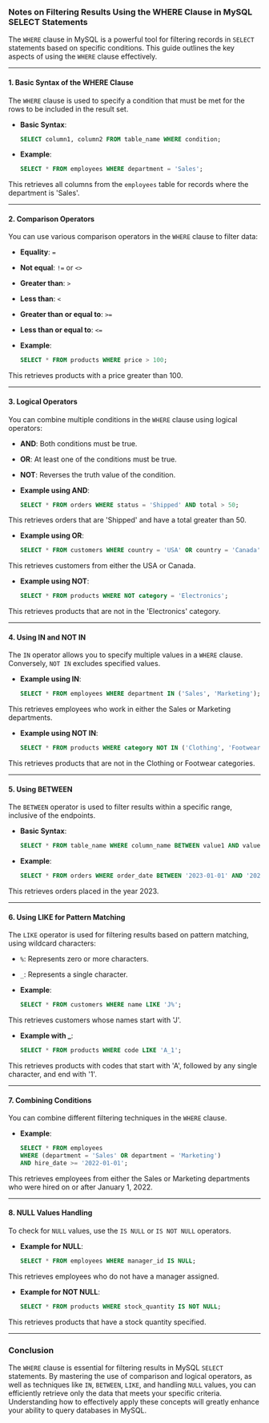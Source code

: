 ### Notes on Filtering Results Using the WHERE Clause in MySQL SELECT Statements

The `WHERE` clause in MySQL is a powerful tool for filtering records in `SELECT` statements based on specific conditions. This guide outlines the key aspects of using the `WHERE` clause effectively.

---

#### 1. **Basic Syntax of the WHERE Clause**

The `WHERE` clause is used to specify a condition that must be met for the rows to be included in the result set.

- **Basic Syntax**:
  ```sql
  SELECT column1, column2 FROM table_name WHERE condition;
  ```

- **Example**:
  ```sql
  SELECT * FROM employees WHERE department = 'Sales';
  ```

This retrieves all columns from the `employees` table for records where the department is 'Sales'.

---

#### 2. **Comparison Operators**

You can use various comparison operators in the `WHERE` clause to filter data:

- **Equality**: `=`
- **Not equal**: `!=` or `<>`
- **Greater than**: `>`
- **Less than**: `<`
- **Greater than or equal to**: `>=`
- **Less than or equal to**: `<=`

- **Example**:
  ```sql
  SELECT * FROM products WHERE price > 100;
  ```

This retrieves products with a price greater than 100.

---

#### 3. **Logical Operators**

You can combine multiple conditions in the `WHERE` clause using logical operators:

- **AND**: Both conditions must be true.
- **OR**: At least one of the conditions must be true.
- **NOT**: Reverses the truth value of the condition.

- **Example using AND**:
  ```sql
  SELECT * FROM orders WHERE status = 'Shipped' AND total > 50;
  ```

This retrieves orders that are 'Shipped' and have a total greater than 50.

- **Example using OR**:
  ```sql
  SELECT * FROM customers WHERE country = 'USA' OR country = 'Canada';
  ```

This retrieves customers from either the USA or Canada.

- **Example using NOT**:
  ```sql
  SELECT * FROM products WHERE NOT category = 'Electronics';
  ```

This retrieves products that are not in the 'Electronics' category.

---

#### 4. **Using IN and NOT IN**

The `IN` operator allows you to specify multiple values in a `WHERE` clause. Conversely, `NOT IN` excludes specified values.

- **Example using IN**:
  ```sql
  SELECT * FROM employees WHERE department IN ('Sales', 'Marketing');
  ```

This retrieves employees who work in either the Sales or Marketing departments.

- **Example using NOT IN**:
  ```sql
  SELECT * FROM products WHERE category NOT IN ('Clothing', 'Footwear');
  ```

This retrieves products that are not in the Clothing or Footwear categories.

---

#### 5. **Using BETWEEN**

The `BETWEEN` operator is used to filter results within a specific range, inclusive of the endpoints.

- **Basic Syntax**:
  ```sql
  SELECT * FROM table_name WHERE column_name BETWEEN value1 AND value2;
  ```

- **Example**:
  ```sql
  SELECT * FROM orders WHERE order_date BETWEEN '2023-01-01' AND '2023-12-31';
  ```

This retrieves orders placed in the year 2023.

---

#### 6. **Using LIKE for Pattern Matching**

The `LIKE` operator is used for filtering results based on pattern matching, using wildcard characters:

- `%`: Represents zero or more characters.
- `_`: Represents a single character.

- **Example**:
  ```sql
  SELECT * FROM customers WHERE name LIKE 'J%';
  ```

This retrieves customers whose names start with 'J'.

- **Example with _**:
  ```sql
  SELECT * FROM products WHERE code LIKE 'A_1';
  ```

This retrieves products with codes that start with 'A', followed by any single character, and end with '1'.

---

#### 7. **Combining Conditions**

You can combine different filtering techniques in the `WHERE` clause.

- **Example**:
  ```sql
  SELECT * FROM employees 
  WHERE (department = 'Sales' OR department = 'Marketing') 
  AND hire_date >= '2022-01-01';
  ```

This retrieves employees from either the Sales or Marketing departments who were hired on or after January 1, 2022.

---

#### 8. **NULL Values Handling**

To check for `NULL` values, use the `IS NULL` or `IS NOT NULL` operators.

- **Example for NULL**:
  ```sql
  SELECT * FROM employees WHERE manager_id IS NULL;
  ```

This retrieves employees who do not have a manager assigned.

- **Example for NOT NULL**:
  ```sql
  SELECT * FROM products WHERE stock_quantity IS NOT NULL;
  ```

This retrieves products that have a stock quantity specified.

---

### Conclusion

The `WHERE` clause is essential for filtering results in MySQL `SELECT` statements. By mastering the use of comparison and logical operators, as well as techniques like `IN`, `BETWEEN`, `LIKE`, and handling `NULL` values, you can efficiently retrieve only the data that meets your specific criteria. Understanding how to effectively apply these concepts will greatly enhance your ability to query databases in MySQL.